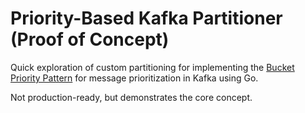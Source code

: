 # Priority-Based Kafka Partitioner (Proof of Concept)

Quick exploration of custom partitioning for implementing the [Bucket Priority Pattern](https://www.baeldung.com/ops/kafka-message-prioritization) for message prioritization in Kafka using Go.

Not production-ready, but demonstrates the core concept.
